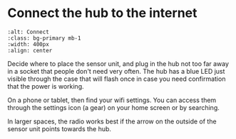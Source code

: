 # Connect the hub to the internet


```{image} ../no-wifi-sequence/find-wifi-settings.png
:alt: Connect 
:class: bg-primary mb-1
:width: 400px
:align: center
```

 Decide where to place the sensor unit, and plug in the hub not too far away in a socket that people don't need very often.   The hub has a blue LED just visible through the case that will flash once in case you need confirmation that the power is working. 
 
 On a phone or tablet, then find your wifi settings. You can access them through the settings icon (a gear) on your home screen or by searching.

In larger spaces, the radio works best if the arrow on the outside of the sensor unit points towards the hub.
